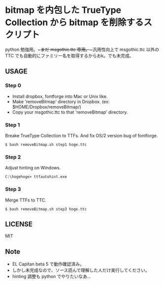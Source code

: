 # bitmap を内包した TrueType Collection から bitmap を削除するスクリプト

python 勉強用。~~~まだ msgothic.ttc 専用。~~~汎用性向上で msgothic.ttc 以外の TTC でも自動的にファミリー名を取得するからおk。でも未完成。

## USAGE

### Step 0
- Install dropbox, fontforge into Mac or Unix like.
- Make 'removeBitmap' directory in Dropbox. (ex: $HOME/Dropbox/removeBitmap/)
- Copy your msgothic.ttc to that 'removeBitmap' directory.

### Step 1
Breake TrueType Collection to TTFs. And fix OS/2 version bug of fontforge.
```
$ bash removeBitmap.sh step1 hoge.ttc
```
### Step 2
Adjust hinting on Windows.
```
C:\hogehoge> ttfautohint.exe
```
### Step 3
Merge TTFs to TTC.
```
$ bash removeBitmap.sh step3 hoge.ttc
```

## LICENSE

MIT

## Note
- EL Capitan beta 5 で動作確認済み。
- しかし未完成なので、ソース読んで理解した人だけ実行してください。
- hinting 調整も python でやりたいなあ...
